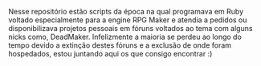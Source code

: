 Nesse repositório estão scripts da época na qual programava em Ruby voltado especialmente para a engine RPG Maker e atendia a pedidos ou disponibilizava projetos pessoais em fóruns voltados ao tema com alguns nicks como, DeadMaker.
Infelizmente a maioria se perdeu ao longo do tempo devido a extinção destes fóruns e a exclusão de onde foram hospedados, estou juntando aqui os que consigo encontrar :)
